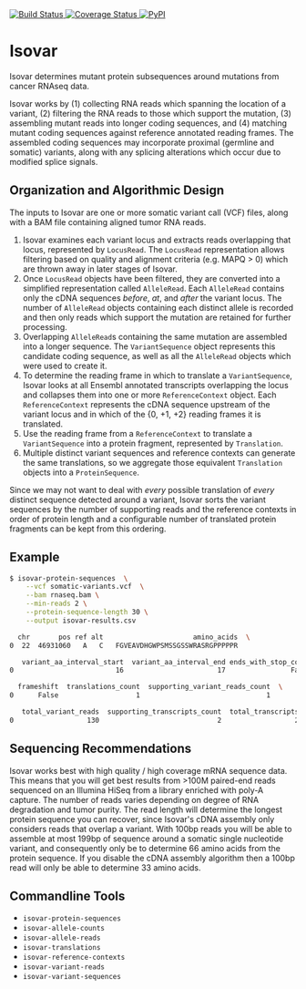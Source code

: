 <a href="https://travis-ci.org/openvax/isovar">
    <img src="https://travis-ci.org/openvax/isovar.svg?branch=master" alt="Build Status" />
</a>
<a href="https://coveralls.io/github/openvax/isovar?branch=master">
    <img src="https://coveralls.io/repos/openvax/isovar/badge.svg?branch=master&service=github" alt="Coverage Status" />
</a>
<a href="https://pypi.python.org/pypi/isovar/">
    <img src="https://img.shields.io/pypi/v/isovar.svg?maxAge=1000" alt="PyPI" />
</a>

# Isovar
Isovar determines mutant protein subsequences around mutations from cancer RNAseq data.

Isovar works by 
(1) collecting RNA reads which spanning the location of a variant, 
(2) filtering the RNA reads to those which support the mutation, 
(3) assembling mutant reads into longer coding sequences, and 
(4) matching mutant coding sequences against reference annotated reading
frames. The assembled coding sequences may incorporate proximal 
(germline and somatic) variants, along with any splicing alterations 
which occur due to modified splice signals.

## Organization and Algorithmic Design

The inputs to Isovar are one or more somatic variant call (VCF) files, along with a BAM file 
containing aligned tumor RNA reads. 

1. Isovar examines each variant locus and extracts reads overlapping that locus, 
represented by `LocusRead`. The `LocusRead` representation allows filtering  based
on quality and alignment criteria (e.g. MAPQ > 0) which are thrown away in later stages
of Isovar. 
2. Once `LocusRead` objects have been filtered, they are converted into a simplified 
representation called `AlleleRead`. Each `AlleleRead` contains only the cDNA sequences 
*before*, *at*, and *after* the variant locus. The number of `AlleleRead` objects containing 
each distinct allele is recorded and then only reads which support the mutation are 
retained for further  processing.
3. Overlapping `AlleleRead`s containing the same mutation are assembled into a longer
sequence. The `VariantSequence` object represents this candidate coding sequence, as well
as all the `AlleleRead` objects which were used to create it.
4. To determine the reading frame in which to translate a `VariantSequence`, Isovar
looks at all Ensembl annotated transcripts overlapping the locus and collapses them
 into one or more `ReferenceContext` object. Each `ReferenceContext` represents the 
 cDNA sequence upstream of the variant locus and in which of the {0, +1, +2} reading frames
  it is translated. 
5. Use the reading frame from a `ReferenceContext` to translate a `VariantSequence` 
into a protein fragment, represented by `Translation`.
6. Multiple distinct variant sequences and reference contexts can generate the same translations, so we aggregate those equivalent `Translation` objects into a `ProteinSequence`.

Since we may not want to deal with *every* possible translation of *every* distinct sequence detected around a variant, Isovar sorts the variant sequences by the number of supporting reads and the reference contexts in order of protein length and a configurable number of translated protein fragments can be kept from this ordering.


## Example

```sh
$ isovar-protein-sequences  \
    --vcf somatic-variants.vcf  \
    --bam rnaseq.bam \
    --min-reads 2 \
    --protein-sequence-length 30 \
    --output isovar-results.csv

  chr       pos ref alt                      amino_acids  \
0  22  46931060   A   C   FGVEAVDHGWPSMSSGSSWRASRGPPPPPR

   variant_aa_interval_start  variant_aa_interval_end ends_with_stop_codon  \
0                         16                       17                False

  frameshift  translations_count  supporting_variant_reads_count  \
0      False                   1                               1

   total_variant_reads  supporting_transcripts_count  total_transcripts     gene
0                  130                             2                  2   CELSR1
```


## Sequencing Recommendations

Isovar works best with high quality / high coverage mRNA sequence data. This means that you will get best results from >100M paired-end reads sequenced on an Illumina HiSeq from a library enriched with poly-A capture. The number of reads varies depending on degree of RNA degradation and tumor purity. The read length will determine the longest protein sequence you can recover, since Isovar's cDNA assembly only considers reads that overlap a variant. With 100bp reads you will be able to assemble at most 199bp of sequence around a somatic single nucleotide variant, and consequently only be to determine 66 amino acids from the protein sequence. If you disable the cDNA assembly algorithm then a 100bp read will only be able to determine 33 amino acids.

## Commandline Tools

* `isovar-protein-sequences`
* `isovar-allele-counts`
* `isovar-allele-reads`
* `isovar-translations`
* `isovar-reference-contexts`
* `isovar-variant-reads`
* `isovar-variant-sequences`

